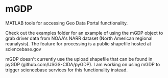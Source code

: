 mGDP
====

MATLAB tools for accessing Geo Data Portal functionality.

Check out the examples folder for an example of using the mGDP object to grab driver data from NOAA's NARR dataset (North American regional reanalysis). The feature for processing is a public shapefile hosted at sciencebase.gov

mGDP doesn't currently use the upload shapefile that can be found in pyGDP (github.com/USGS-CIDA/pyGDP). I am working on using mGDP to trigger sciencebase services for this functionality instead.  